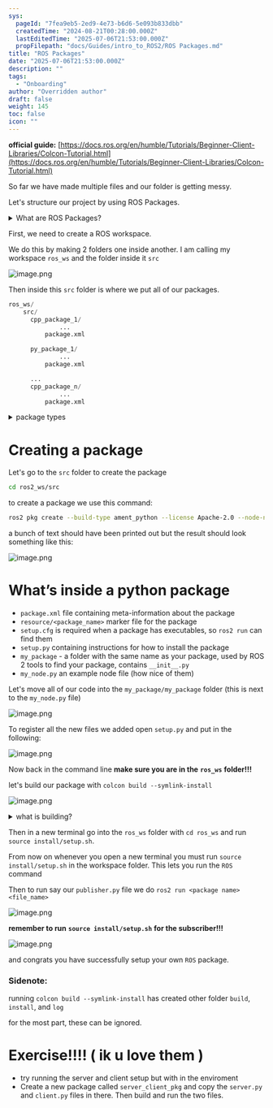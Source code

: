```yaml
---
sys:
  pageId: "7fea9eb5-2ed9-4e73-b6d6-5e093b833dbb"
  createdTime: "2024-08-21T00:28:00.000Z"
  lastEditedTime: "2025-07-06T21:53:00.000Z"
  propFilepath: "docs/Guides/intro_to_ROS2/ROS Packages.md"
title: "ROS Packages"
date: "2025-07-06T21:53:00.000Z"
description: ""
tags:
  - "Onboarding"
author: "Overridden author"
draft: false
weight: 145
toc: false
icon: ""
---
```


**official guide:** [https://docs.ros.org/en/humble/Tutorials/Beginner-Client-Libraries/Colcon-Tutorial.html](https://docs.ros.org/en/humble/Tutorials/Beginner-Client-Libraries/Colcon-Tutorial.html)

So far we have made multiple files and our folder is getting messy.

Let's structure our project by using ROS Packages.

<details>
      <summary>What are ROS Packages?</summary>
      ROS Packages are, as the name implies, packages of code that are highly sharable between ROS developers.
  </details>

First, we need to create a ROS workspace.

We do this by making 2 folders one inside another. I am calling my workspace `ros_ws` and the folder inside it `src`

![image.png](https://prod-files-secure.s3.us-west-2.amazonaws.com/d518164a-d88e-44d1-a4ee-3adb3bd8bce0/70706947-fd18-4537-a67b-e12946812d31/image.png?X-Amz-Algorithm=AWS4-HMAC-SHA256&X-Amz-Content-Sha256=UNSIGNED-PAYLOAD&X-Amz-Credential=ASIAZI2LB4663ZO5TXHV%2F20250716%2Fus-west-2%2Fs3%2Faws4_request&X-Amz-Date=20250716T042829Z&X-Amz-Expires=3600&X-Amz-Security-Token=IQoJb3JpZ2luX2VjEDsaCXVzLXdlc3QtMiJIMEYCIQCYU20%2FyD2HTYPZn3GR5gnRlALUrH2UGG3OtThMIBsqRwIhALS69foUsYPeNx44NuS%2F4rFleK%2FAomdmriQ5l6VjgQ9TKv8DCFQQABoMNjM3NDIzMTgzODA1IgwggUEh8DKt78WaeoQq3AP9ds0Se5Uv%2FojyeiPm3Pxjxebega3uJQTaK6YUIN3g1oN%2BrywefZKKtbWRGLZKHFF7sE6bkPpW7YQ9aqKPeaBY3GUhqpvf51wcDJ5XOS4SdEfXdyf4v93lM8nkVbjsYkMORZ6v7v3HobXn3l9iDY1EHn3qMfnLPo6T4xZpSmbHpRWADxEn23a%2FWUqoTGP1CbMGrf1G0CM0Wip6MVlLXiMP3K3KLpiTD1o9EUks2PFaN0Q9jHsyRBnE0DD2hASMX2wPaBJPxGj6gHNUXfdAyXfuazZ1iFvGi%2F%2BnhrhIc9ZL%2Buq3cpbeVOof%2BQwDhWWxhd8XdGwCgsuqAcemFZ9upR%2FZWihZVkE%2B9wtO1o9gw33VLEFkgQm2lKcQQ3fsknat%2Fdcq8EEX94PWunfPR%2BpzZzAWVuVKwchuMr6M9qdBGuSqrmQPPySsR1mPh%2Br2Oa7aZkI0TEHAJlaEz7v1lLWnigx5lUR7ctRlN35k5YttSeoTfHDzx%2BEsIREMTLS17uGYgUWwO3BRitA8GEzdTd3Ni0UZW0AHRuXOMnoLxYbn4J50UP952S8qdKLfqUWpZmskEOIhQZTubSZ%2FSm3kVHHDuPDmpO2R8p86thzgyBGXa5JTSWJffqmWXseKrY9q0zCJr9zDBjqkAa3IffQQtyU9t0iOYzU4E2w2VkkAYaumkMWq%2FkpVO7BjfjDjDHbKQT%2FbBjnnkjW%2FtPMOcpbaso38abMWXg0FqGhs4bD9wpI9FyKDVRh3hJ9mKg%2FrVJGjZW2SetOuyMfarRShCh8wRkSW4j2XpmjZze8LEsohX4cA0CS5TSpdgNTdF2it1pfVMWmCTsBz1zo9jLr7NaI1Tdkxxs4DoRsvCMfQklcD&X-Amz-Signature=336a2cac69f2af63e328b209f4e6d0c9a651e782c7a7684797f0731a90e56ca7&X-Amz-SignedHeaders=host&x-amz-checksum-mode=ENABLED&x-id=GetObject)

Then inside this `src` folder is where we put all of our packages.

```python
ros_ws/
    src/
      cpp_package_1/
		      ...
          package.xml

      py_package_1/
		      ...
          package.xml

      ...
      cpp_package_n/
		      ...
          package.xml

```

<details>

<summary>package types</summary>

packages can be either `C++` or python.

the intern file structure is different for each but for this guide we will stick to creating python packages

</details>

# Creating a package

Let's go to the `src` folder to create the package

```bash
cd ros2_ws/src
```

to create a package we use this command:

```bash
ros2 pkg create --build-type ament_python --license Apache-2.0 --node-name my_node my_package
```

a bunch of text should have been printed out but the result should look something like this:

![image.png](https://prod-files-secure.s3.us-west-2.amazonaws.com/d518164a-d88e-44d1-a4ee-3adb3bd8bce0/e6cf1e3f-8512-4a3e-b131-079f800bf3e8/image.png?X-Amz-Algorithm=AWS4-HMAC-SHA256&X-Amz-Content-Sha256=UNSIGNED-PAYLOAD&X-Amz-Credential=ASIAZI2LB4663ZO5TXHV%2F20250716%2Fus-west-2%2Fs3%2Faws4_request&X-Amz-Date=20250716T042829Z&X-Amz-Expires=3600&X-Amz-Security-Token=IQoJb3JpZ2luX2VjEDsaCXVzLXdlc3QtMiJIMEYCIQCYU20%2FyD2HTYPZn3GR5gnRlALUrH2UGG3OtThMIBsqRwIhALS69foUsYPeNx44NuS%2F4rFleK%2FAomdmriQ5l6VjgQ9TKv8DCFQQABoMNjM3NDIzMTgzODA1IgwggUEh8DKt78WaeoQq3AP9ds0Se5Uv%2FojyeiPm3Pxjxebega3uJQTaK6YUIN3g1oN%2BrywefZKKtbWRGLZKHFF7sE6bkPpW7YQ9aqKPeaBY3GUhqpvf51wcDJ5XOS4SdEfXdyf4v93lM8nkVbjsYkMORZ6v7v3HobXn3l9iDY1EHn3qMfnLPo6T4xZpSmbHpRWADxEn23a%2FWUqoTGP1CbMGrf1G0CM0Wip6MVlLXiMP3K3KLpiTD1o9EUks2PFaN0Q9jHsyRBnE0DD2hASMX2wPaBJPxGj6gHNUXfdAyXfuazZ1iFvGi%2F%2BnhrhIc9ZL%2Buq3cpbeVOof%2BQwDhWWxhd8XdGwCgsuqAcemFZ9upR%2FZWihZVkE%2B9wtO1o9gw33VLEFkgQm2lKcQQ3fsknat%2Fdcq8EEX94PWunfPR%2BpzZzAWVuVKwchuMr6M9qdBGuSqrmQPPySsR1mPh%2Br2Oa7aZkI0TEHAJlaEz7v1lLWnigx5lUR7ctRlN35k5YttSeoTfHDzx%2BEsIREMTLS17uGYgUWwO3BRitA8GEzdTd3Ni0UZW0AHRuXOMnoLxYbn4J50UP952S8qdKLfqUWpZmskEOIhQZTubSZ%2FSm3kVHHDuPDmpO2R8p86thzgyBGXa5JTSWJffqmWXseKrY9q0zCJr9zDBjqkAa3IffQQtyU9t0iOYzU4E2w2VkkAYaumkMWq%2FkpVO7BjfjDjDHbKQT%2FbBjnnkjW%2FtPMOcpbaso38abMWXg0FqGhs4bD9wpI9FyKDVRh3hJ9mKg%2FrVJGjZW2SetOuyMfarRShCh8wRkSW4j2XpmjZze8LEsohX4cA0CS5TSpdgNTdF2it1pfVMWmCTsBz1zo9jLr7NaI1Tdkxxs4DoRsvCMfQklcD&X-Amz-Signature=6152a62b226ae41bce48ff8cbc2a9f57c62d22d16359730477cbac6d5eac8119&X-Amz-SignedHeaders=host&x-amz-checksum-mode=ENABLED&x-id=GetObject)

# What’s inside a python package

- `package.xml` file containing meta-information about the package
- `resource/<package_name>` marker file for the package
- `setup.cfg` is required when a package has executables, so `ros2 run` can find them
- `setup.py` containing instructions for how to install the package
- `my_package` - a folder with the same name as your package, used by ROS 2 tools to find your package, contains `__init__.py`
- `my_node.py` an example node file (how nice of them)

Let's move all of our code into the `my_package/my_package` folder (this is next to the `my_node.py` file)

![image.png](https://prod-files-secure.s3.us-west-2.amazonaws.com/d518164a-d88e-44d1-a4ee-3adb3bd8bce0/9ce58f11-0da9-4d3e-b86d-506a9685d378/image.png?X-Amz-Algorithm=AWS4-HMAC-SHA256&X-Amz-Content-Sha256=UNSIGNED-PAYLOAD&X-Amz-Credential=ASIAZI2LB4663ZO5TXHV%2F20250716%2Fus-west-2%2Fs3%2Faws4_request&X-Amz-Date=20250716T042829Z&X-Amz-Expires=3600&X-Amz-Security-Token=IQoJb3JpZ2luX2VjEDsaCXVzLXdlc3QtMiJIMEYCIQCYU20%2FyD2HTYPZn3GR5gnRlALUrH2UGG3OtThMIBsqRwIhALS69foUsYPeNx44NuS%2F4rFleK%2FAomdmriQ5l6VjgQ9TKv8DCFQQABoMNjM3NDIzMTgzODA1IgwggUEh8DKt78WaeoQq3AP9ds0Se5Uv%2FojyeiPm3Pxjxebega3uJQTaK6YUIN3g1oN%2BrywefZKKtbWRGLZKHFF7sE6bkPpW7YQ9aqKPeaBY3GUhqpvf51wcDJ5XOS4SdEfXdyf4v93lM8nkVbjsYkMORZ6v7v3HobXn3l9iDY1EHn3qMfnLPo6T4xZpSmbHpRWADxEn23a%2FWUqoTGP1CbMGrf1G0CM0Wip6MVlLXiMP3K3KLpiTD1o9EUks2PFaN0Q9jHsyRBnE0DD2hASMX2wPaBJPxGj6gHNUXfdAyXfuazZ1iFvGi%2F%2BnhrhIc9ZL%2Buq3cpbeVOof%2BQwDhWWxhd8XdGwCgsuqAcemFZ9upR%2FZWihZVkE%2B9wtO1o9gw33VLEFkgQm2lKcQQ3fsknat%2Fdcq8EEX94PWunfPR%2BpzZzAWVuVKwchuMr6M9qdBGuSqrmQPPySsR1mPh%2Br2Oa7aZkI0TEHAJlaEz7v1lLWnigx5lUR7ctRlN35k5YttSeoTfHDzx%2BEsIREMTLS17uGYgUWwO3BRitA8GEzdTd3Ni0UZW0AHRuXOMnoLxYbn4J50UP952S8qdKLfqUWpZmskEOIhQZTubSZ%2FSm3kVHHDuPDmpO2R8p86thzgyBGXa5JTSWJffqmWXseKrY9q0zCJr9zDBjqkAa3IffQQtyU9t0iOYzU4E2w2VkkAYaumkMWq%2FkpVO7BjfjDjDHbKQT%2FbBjnnkjW%2FtPMOcpbaso38abMWXg0FqGhs4bD9wpI9FyKDVRh3hJ9mKg%2FrVJGjZW2SetOuyMfarRShCh8wRkSW4j2XpmjZze8LEsohX4cA0CS5TSpdgNTdF2it1pfVMWmCTsBz1zo9jLr7NaI1Tdkxxs4DoRsvCMfQklcD&X-Amz-Signature=522950174ca26f4348660ceaa52618adcf82876851d1812ca5d480d89c5de3aa&X-Amz-SignedHeaders=host&x-amz-checksum-mode=ENABLED&x-id=GetObject)

To register all the new files we added open `setup.py` and put in the following:

![image.png](https://prod-files-secure.s3.us-west-2.amazonaws.com/d518164a-d88e-44d1-a4ee-3adb3bd8bce0/1cd7c262-4cae-4496-9d75-c178537d24a2/image.png?X-Amz-Algorithm=AWS4-HMAC-SHA256&X-Amz-Content-Sha256=UNSIGNED-PAYLOAD&X-Amz-Credential=ASIAZI2LB4663ZO5TXHV%2F20250716%2Fus-west-2%2Fs3%2Faws4_request&X-Amz-Date=20250716T042829Z&X-Amz-Expires=3600&X-Amz-Security-Token=IQoJb3JpZ2luX2VjEDsaCXVzLXdlc3QtMiJIMEYCIQCYU20%2FyD2HTYPZn3GR5gnRlALUrH2UGG3OtThMIBsqRwIhALS69foUsYPeNx44NuS%2F4rFleK%2FAomdmriQ5l6VjgQ9TKv8DCFQQABoMNjM3NDIzMTgzODA1IgwggUEh8DKt78WaeoQq3AP9ds0Se5Uv%2FojyeiPm3Pxjxebega3uJQTaK6YUIN3g1oN%2BrywefZKKtbWRGLZKHFF7sE6bkPpW7YQ9aqKPeaBY3GUhqpvf51wcDJ5XOS4SdEfXdyf4v93lM8nkVbjsYkMORZ6v7v3HobXn3l9iDY1EHn3qMfnLPo6T4xZpSmbHpRWADxEn23a%2FWUqoTGP1CbMGrf1G0CM0Wip6MVlLXiMP3K3KLpiTD1o9EUks2PFaN0Q9jHsyRBnE0DD2hASMX2wPaBJPxGj6gHNUXfdAyXfuazZ1iFvGi%2F%2BnhrhIc9ZL%2Buq3cpbeVOof%2BQwDhWWxhd8XdGwCgsuqAcemFZ9upR%2FZWihZVkE%2B9wtO1o9gw33VLEFkgQm2lKcQQ3fsknat%2Fdcq8EEX94PWunfPR%2BpzZzAWVuVKwchuMr6M9qdBGuSqrmQPPySsR1mPh%2Br2Oa7aZkI0TEHAJlaEz7v1lLWnigx5lUR7ctRlN35k5YttSeoTfHDzx%2BEsIREMTLS17uGYgUWwO3BRitA8GEzdTd3Ni0UZW0AHRuXOMnoLxYbn4J50UP952S8qdKLfqUWpZmskEOIhQZTubSZ%2FSm3kVHHDuPDmpO2R8p86thzgyBGXa5JTSWJffqmWXseKrY9q0zCJr9zDBjqkAa3IffQQtyU9t0iOYzU4E2w2VkkAYaumkMWq%2FkpVO7BjfjDjDHbKQT%2FbBjnnkjW%2FtPMOcpbaso38abMWXg0FqGhs4bD9wpI9FyKDVRh3hJ9mKg%2FrVJGjZW2SetOuyMfarRShCh8wRkSW4j2XpmjZze8LEsohX4cA0CS5TSpdgNTdF2it1pfVMWmCTsBz1zo9jLr7NaI1Tdkxxs4DoRsvCMfQklcD&X-Amz-Signature=0bf17e1ef950e571a92f677826e921710096256f70ab3757d5e0a3fb5c9e1f0e&X-Amz-SignedHeaders=host&x-amz-checksum-mode=ENABLED&x-id=GetObject)

Now back in the command line **make sure you are in the** **`ros_ws`** **folder!!!**

let's build our package with `colcon build --symlink-install`

![image.png](https://prod-files-secure.s3.us-west-2.amazonaws.com/d518164a-d88e-44d1-a4ee-3adb3bd8bce0/2f2a0d27-b173-48fd-b189-5f5c0ce65619/image.png?X-Amz-Algorithm=AWS4-HMAC-SHA256&X-Amz-Content-Sha256=UNSIGNED-PAYLOAD&X-Amz-Credential=ASIAZI2LB4663ZO5TXHV%2F20250716%2Fus-west-2%2Fs3%2Faws4_request&X-Amz-Date=20250716T042829Z&X-Amz-Expires=3600&X-Amz-Security-Token=IQoJb3JpZ2luX2VjEDsaCXVzLXdlc3QtMiJIMEYCIQCYU20%2FyD2HTYPZn3GR5gnRlALUrH2UGG3OtThMIBsqRwIhALS69foUsYPeNx44NuS%2F4rFleK%2FAomdmriQ5l6VjgQ9TKv8DCFQQABoMNjM3NDIzMTgzODA1IgwggUEh8DKt78WaeoQq3AP9ds0Se5Uv%2FojyeiPm3Pxjxebega3uJQTaK6YUIN3g1oN%2BrywefZKKtbWRGLZKHFF7sE6bkPpW7YQ9aqKPeaBY3GUhqpvf51wcDJ5XOS4SdEfXdyf4v93lM8nkVbjsYkMORZ6v7v3HobXn3l9iDY1EHn3qMfnLPo6T4xZpSmbHpRWADxEn23a%2FWUqoTGP1CbMGrf1G0CM0Wip6MVlLXiMP3K3KLpiTD1o9EUks2PFaN0Q9jHsyRBnE0DD2hASMX2wPaBJPxGj6gHNUXfdAyXfuazZ1iFvGi%2F%2BnhrhIc9ZL%2Buq3cpbeVOof%2BQwDhWWxhd8XdGwCgsuqAcemFZ9upR%2FZWihZVkE%2B9wtO1o9gw33VLEFkgQm2lKcQQ3fsknat%2Fdcq8EEX94PWunfPR%2BpzZzAWVuVKwchuMr6M9qdBGuSqrmQPPySsR1mPh%2Br2Oa7aZkI0TEHAJlaEz7v1lLWnigx5lUR7ctRlN35k5YttSeoTfHDzx%2BEsIREMTLS17uGYgUWwO3BRitA8GEzdTd3Ni0UZW0AHRuXOMnoLxYbn4J50UP952S8qdKLfqUWpZmskEOIhQZTubSZ%2FSm3kVHHDuPDmpO2R8p86thzgyBGXa5JTSWJffqmWXseKrY9q0zCJr9zDBjqkAa3IffQQtyU9t0iOYzU4E2w2VkkAYaumkMWq%2FkpVO7BjfjDjDHbKQT%2FbBjnnkjW%2FtPMOcpbaso38abMWXg0FqGhs4bD9wpI9FyKDVRh3hJ9mKg%2FrVJGjZW2SetOuyMfarRShCh8wRkSW4j2XpmjZze8LEsohX4cA0CS5TSpdgNTdF2it1pfVMWmCTsBz1zo9jLr7NaI1Tdkxxs4DoRsvCMfQklcD&X-Amz-Signature=49439a72bcba633183e31eef799fafd72aeb0a1f67d0c75006c68da09124143f&X-Amz-SignedHeaders=host&x-amz-checksum-mode=ENABLED&x-id=GetObject)

<details>

<summary>what is building?</summary>

if you are a CS major at Rose-Hulman you will learn the answer to this in CSSE132

but TLDR; is it combines all the code files into one program that can be run easily 

</details>

Then in a new terminal go into the `ros_ws` folder with `cd ros_ws` and run `source install/setup.sh`. 

From now on whenever you open a new terminal you must run `source install/setup.sh` in the workspace folder. This lets you run the `ROS` command

Then to run say our `publisher.py` file we do `ros2 run <package name> <file_name>`

![image.png](https://prod-files-secure.s3.us-west-2.amazonaws.com/d518164a-d88e-44d1-a4ee-3adb3bd8bce0/4f4b1219-3a44-4632-aa0a-ce3471699f59/image.png?X-Amz-Algorithm=AWS4-HMAC-SHA256&X-Amz-Content-Sha256=UNSIGNED-PAYLOAD&X-Amz-Credential=ASIAZI2LB4663ZO5TXHV%2F20250716%2Fus-west-2%2Fs3%2Faws4_request&X-Amz-Date=20250716T042829Z&X-Amz-Expires=3600&X-Amz-Security-Token=IQoJb3JpZ2luX2VjEDsaCXVzLXdlc3QtMiJIMEYCIQCYU20%2FyD2HTYPZn3GR5gnRlALUrH2UGG3OtThMIBsqRwIhALS69foUsYPeNx44NuS%2F4rFleK%2FAomdmriQ5l6VjgQ9TKv8DCFQQABoMNjM3NDIzMTgzODA1IgwggUEh8DKt78WaeoQq3AP9ds0Se5Uv%2FojyeiPm3Pxjxebega3uJQTaK6YUIN3g1oN%2BrywefZKKtbWRGLZKHFF7sE6bkPpW7YQ9aqKPeaBY3GUhqpvf51wcDJ5XOS4SdEfXdyf4v93lM8nkVbjsYkMORZ6v7v3HobXn3l9iDY1EHn3qMfnLPo6T4xZpSmbHpRWADxEn23a%2FWUqoTGP1CbMGrf1G0CM0Wip6MVlLXiMP3K3KLpiTD1o9EUks2PFaN0Q9jHsyRBnE0DD2hASMX2wPaBJPxGj6gHNUXfdAyXfuazZ1iFvGi%2F%2BnhrhIc9ZL%2Buq3cpbeVOof%2BQwDhWWxhd8XdGwCgsuqAcemFZ9upR%2FZWihZVkE%2B9wtO1o9gw33VLEFkgQm2lKcQQ3fsknat%2Fdcq8EEX94PWunfPR%2BpzZzAWVuVKwchuMr6M9qdBGuSqrmQPPySsR1mPh%2Br2Oa7aZkI0TEHAJlaEz7v1lLWnigx5lUR7ctRlN35k5YttSeoTfHDzx%2BEsIREMTLS17uGYgUWwO3BRitA8GEzdTd3Ni0UZW0AHRuXOMnoLxYbn4J50UP952S8qdKLfqUWpZmskEOIhQZTubSZ%2FSm3kVHHDuPDmpO2R8p86thzgyBGXa5JTSWJffqmWXseKrY9q0zCJr9zDBjqkAa3IffQQtyU9t0iOYzU4E2w2VkkAYaumkMWq%2FkpVO7BjfjDjDHbKQT%2FbBjnnkjW%2FtPMOcpbaso38abMWXg0FqGhs4bD9wpI9FyKDVRh3hJ9mKg%2FrVJGjZW2SetOuyMfarRShCh8wRkSW4j2XpmjZze8LEsohX4cA0CS5TSpdgNTdF2it1pfVMWmCTsBz1zo9jLr7NaI1Tdkxxs4DoRsvCMfQklcD&X-Amz-Signature=407bc0d3f8e20a0c7567a86aca86c087a49bc60a585c222664de684a361f4257&X-Amz-SignedHeaders=host&x-amz-checksum-mode=ENABLED&x-id=GetObject)

**remember to run** **`source install/setup.sh`** **for the subscriber!!!**

![image.png](https://prod-files-secure.s3.us-west-2.amazonaws.com/d518164a-d88e-44d1-a4ee-3adb3bd8bce0/02121119-dad4-49ec-8356-c956108b4243/image.png?X-Amz-Algorithm=AWS4-HMAC-SHA256&X-Amz-Content-Sha256=UNSIGNED-PAYLOAD&X-Amz-Credential=ASIAZI2LB4663ZO5TXHV%2F20250716%2Fus-west-2%2Fs3%2Faws4_request&X-Amz-Date=20250716T042829Z&X-Amz-Expires=3600&X-Amz-Security-Token=IQoJb3JpZ2luX2VjEDsaCXVzLXdlc3QtMiJIMEYCIQCYU20%2FyD2HTYPZn3GR5gnRlALUrH2UGG3OtThMIBsqRwIhALS69foUsYPeNx44NuS%2F4rFleK%2FAomdmriQ5l6VjgQ9TKv8DCFQQABoMNjM3NDIzMTgzODA1IgwggUEh8DKt78WaeoQq3AP9ds0Se5Uv%2FojyeiPm3Pxjxebega3uJQTaK6YUIN3g1oN%2BrywefZKKtbWRGLZKHFF7sE6bkPpW7YQ9aqKPeaBY3GUhqpvf51wcDJ5XOS4SdEfXdyf4v93lM8nkVbjsYkMORZ6v7v3HobXn3l9iDY1EHn3qMfnLPo6T4xZpSmbHpRWADxEn23a%2FWUqoTGP1CbMGrf1G0CM0Wip6MVlLXiMP3K3KLpiTD1o9EUks2PFaN0Q9jHsyRBnE0DD2hASMX2wPaBJPxGj6gHNUXfdAyXfuazZ1iFvGi%2F%2BnhrhIc9ZL%2Buq3cpbeVOof%2BQwDhWWxhd8XdGwCgsuqAcemFZ9upR%2FZWihZVkE%2B9wtO1o9gw33VLEFkgQm2lKcQQ3fsknat%2Fdcq8EEX94PWunfPR%2BpzZzAWVuVKwchuMr6M9qdBGuSqrmQPPySsR1mPh%2Br2Oa7aZkI0TEHAJlaEz7v1lLWnigx5lUR7ctRlN35k5YttSeoTfHDzx%2BEsIREMTLS17uGYgUWwO3BRitA8GEzdTd3Ni0UZW0AHRuXOMnoLxYbn4J50UP952S8qdKLfqUWpZmskEOIhQZTubSZ%2FSm3kVHHDuPDmpO2R8p86thzgyBGXa5JTSWJffqmWXseKrY9q0zCJr9zDBjqkAa3IffQQtyU9t0iOYzU4E2w2VkkAYaumkMWq%2FkpVO7BjfjDjDHbKQT%2FbBjnnkjW%2FtPMOcpbaso38abMWXg0FqGhs4bD9wpI9FyKDVRh3hJ9mKg%2FrVJGjZW2SetOuyMfarRShCh8wRkSW4j2XpmjZze8LEsohX4cA0CS5TSpdgNTdF2it1pfVMWmCTsBz1zo9jLr7NaI1Tdkxxs4DoRsvCMfQklcD&X-Amz-Signature=09cf16766bffa176077af34af58951e80fc1616d5025b59f2b3e09ba28d223ad&X-Amz-SignedHeaders=host&x-amz-checksum-mode=ENABLED&x-id=GetObject)

and congrats you have successfully setup your own `ROS` package.

### Sidenote:

running `colcon build --symlink-install` has created other folder `build`, `install`, and `log`

for the most part, these can be ignored.

# Exercise!!!! ( ik u love them )

- try running the server and client setup but with in the enviroment
- Create a new package called `server_client_pkg` and copy the `server.py` and `client.py` files in there. Then build and run the two files.
